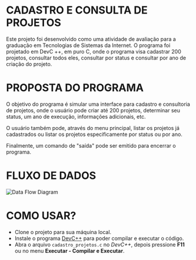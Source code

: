 # CADASTRO E CONSULTA DE PROJETOS
Este projeto foi desenvolvido como uma atividade de avaliação para a graduação em Tecnologias de Sistemas da Internet. O programa foi projetado em DevC ++, em puro C, onde o programa visa cadastrar 200 projetos, consultar todos eles, consultar por status e consultar por ano de criação do projeto. 

# PROPOSTA DO PROGRAMA
O objetivo do programa é simular uma interface para cadastro e consultoria de projetos, onde o usuário pode criar até 200 projetos, determinar seu status, um ano de execução, informações adicionais, etc.

O usuário também pode, através do menu principal, listar os projetos já cadastrados ou listar os projetos especificamente por status ou por ano.

Finalmente, um comando de "saída" pode ser emitido para encerrar o programa. 

# FLUXO DE DADOS
 <img src="https://i.ibb.co/SfQ93H8/fluxo-dados-projeto.png" alt="Data Flow Diagram" title="Data Flow Diagram" />


# COMO USAR?
- Clone o projeto para sua máquina local.
- Instale o programa [DevC++](https://sourceforge.net/projects/orwelldevcpp/) para poder compilar e executar o código.
- Abra o arquivo `cadastro_projetos.c` no *DevC++*, depois pressione **F11** ou no menu **Executar - Compilar e Executar**.